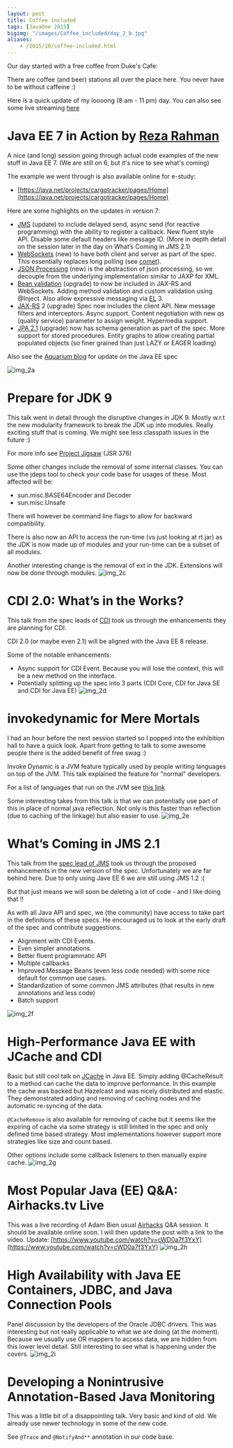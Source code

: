 ```yaml
---
layout: post
title: Coffee included
tags: [JavaOne 2015]
bigimg: "/images/Coffee_included/day_2_b.jpg"
aliases:
    - /2015/10/coffee-included.html
---
```

Our day started with a free coffee from Duke's Cafe:

There are coffee (and beer) stations all over the place here. You never have to be without caffeine :)

Here is a quick update of my loooong (8 am - 11 pm) day. You can also see some live streaming [here](https://www.youtube.com/watch?v=6exFuFJhfcA)

#  Java EE 7 in Action by [Reza Rahman](http://www.rahmannet.net/)
A nice (and long) session going through actual code examples of the new stuff in Java EE 7. (We are still on 6, but it's nice to see what's coming)

The example we went through is also available online for e-study:

* [https://java.net/projects/cargotracker/pages/Home](https://java.net/projects/cargotracker/pages/Home)

Here are some highlights on the updates in version 7:

* [JMS](https://en.wikipedia.org/wiki/Java_Message_Service) (update) to include delayed send, async send (for reactive programming) with the ability to register a callback. New fluent style API. Disable some default headers like message ID. (More in depth detail on the session later in the day on What’s Coming in JMS 2.1)
* [WebSockets](https://en.wikipedia.org/wiki/WebSocket) (new) to have both client and server as part of the spec. This essentially replaces long polling (see [comet](https://en.wikipedia.org/wiki/Comet_%28programming%29)).
* [JSON Processing](https://javaee.github.io/jsonp/) (new) is the abstraction of json processing, so we decouple from the underlying implementation similar to JAXP for XML.
* [Bean validation](http://beanvalidation.org/) (upgrade) to now be included in JAX-RS and WebSockets. Adding method validation and custom validation using @Inject. Also allow expressive messaging via [EL](https://docs.oracle.com/javaee/6/tutorial/doc/gjddd.html) 3.
* [JAX-RS](https://en.wikipedia.org/wiki/Java_API_for_RESTful_Web_Services) 2 (upgrade) Spec now includes the client API. New message filters and interceptors. Async support. Content negotiation with new qs (quality service) parameter to assign weight. Hypermedia support.
* [JPA 2.1](https://en.wikipedia.org/wiki/Java_Persistence_API) (upgrade) now has schema generation as part of the spec. More support for stored procedures. Entity graphs to allow creating partial populated objects (so finer grained than just LAZY or EAGER loading)

Also see the [Aquarium blog](https://blogs.oracle.com/theaquarium/) for update on the Java EE spec

![img_2a](/images/Coffee_included/day_2_a.jpg)

# Prepare for JDK 9
This talk went in detail through the disruptive changes in JDK 9. Mostly w.r.t the new modularity framework to break the JDK up into modules.
Really exciting stuff that is coming. We might see less classpath issues in the future :)

For more info see [Project Jigsaw](http://openjdk.java.net/projects/jigsaw/spec/) (JSR 376)

Some other changes include the removal of some internal classes. You can use the jdeps tool to check your code base for usages of these. Most affected will be:

* sun.misc.BASE64Encoder and Decoder
* sun.misc.Unsafe

There will however be command line flags to allow for backward compatibility.

There is also now an API to access the run-time (vs just looking at rt.jar) as the JDK is now made up of modules and your run-time can be a subset of all modules.

Another interesting change is the removal of ext in the JDK. Extensions will now be done through modules.
![img_2c](/images/Coffee_included/day_2_c.jpg)

# CDI 2.0: What’s in the Works?
This talk from the spec leads of [CDI](http://www.cdi-spec.org/) took us through the enhancements they are planning for CDI.

CDI 2.0 (or maybe even 2.1) will be aligned with the Java EE 8 release.

Some of the notable enhancements:

* Async support for CDI Event. Because you will lose the context, this will be a new method on the interface.
* Potentially splitting up the spec into 3 parts (CDI Core, CDI for Java SE and CDI for Java EE)
![img_2d](/images/Coffee_included/day_2_d.jpg)

# invokedynamic for Mere Mortals
I had an hour before the next session started so I popped into the exhibition hall to have a quick look. Apart from getting to talk to some awesome people there is the added benefit of free swag :)

Invoke Dynamic is a JVM feature typically used by people writing languages on top of the JVM. This talk explained the feature for "normal" developers.

For a list of languages that run on the JVM see [this link](https://en.wikipedia.org/wiki/List_of_JVM_languages)

Some interesting takes from this talk is that we can potentially use part of this in place of normal java reflection. Not only is this faster than reflection (due to caching of the linkage) but also easier to use.
![img_2e](/images/Coffee_included/day_2_e.jpg)

# What’s Coming in JMS 2.1
This talk from the [spec lead of JMS](https://java.net/projects/jms-spec/pages/Home) took us through the proposed enhancements in the new version of the spec. Unfortunately we are far behind here. Due to only using Jave EE 6 we are still using JMS 1.2 :(

But that just means we will soon be deleting a lot of code - and I like doing that !!

As with all Java API and spec, we (the community) have access to take part in the definitions of these specs. He encouraged us to look at the early draft of the spec and contribute suggestions.

* Alignment with CDI Events.
* Even simpler annotations.
* Better fluent programmatic API
* Multiple callbacks
* Improved Message Beans (even less code needed) with some nice default for common use cases.
* Standardization of some common JMS attributes (that results in new annotations and less code)
* Batch support

![img_2f](/images/Coffee_included/day_2_f.jpg)

# High-Performance Java EE with JCache and CDI
Basic but still cool talk on [JCache](https://blogs.oracle.com/theaquarium/entry/jcache_is_final_i_repeat) in Java EE. Simply adding @CacheResult to a method can cache the data to improve performance. In this example the cache was backed but Hazelcast and was nicely distributed and elastic. They demonstrated adding and removing of caching nodes and the automatic re-syncing of the data.

`@CacheRemove` is also available for removing of cache but it seems like the expiring of cache via some strategy is still limited in the spec and only defined time based strategy. Most implementations however support more strategies like size and count based.

Other options include some callback listeners to then manually expire cache.
![img_2g](/images/Coffee_included/day_2_g.jpg)

# Most Popular Java (EE) Q&A: Airhacks.tv Live

This was a live recording of Adam Bien usual [Airhacks](http://airhacks.com/) Q&amp;A session.  It should be available online soon. I will then update the post with a link to the video.
Update: [https://www.youtube.com/watch?v=cWD0a7f3YxY](https://www.youtube.com/watch?v=cWD0a7f3YxY)
![img_2h](/images/Coffee_included/day_2_h.jpg)

# High Availability with Java EE Containers, JDBC, and Java Connection Pools
Panel discussion by the developers of the Oracle JDBC drivers. This was interesting but not really applicable to what we are doing (at the moment). Because we usually use OR mappers to access data, we are hidden from this lower level detail. Still interesting to see what is happening under the covers.
![img_2i](/images/Coffee_included/day_2_i.jpg)

# Developing a Nonintrusive Annotation-Based Java Monitoring
This was a little bit of a disappointing talk. Very basic and kind of old. We already use newer technology in some of the new code.

See `@Trace` and `@NotifyAnd**` annotation in our code base.
